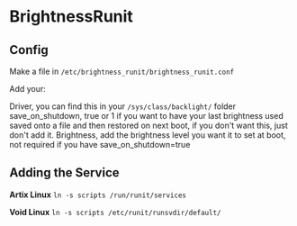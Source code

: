 # BrightnessRunit

## Config 

Make a file in ```/etc/brightness_runit/brightness_runit.conf```

Add your: 

Driver, you can find this in your ```/sys/class/backlight/``` folder 
save_on_shutdown, true or 1 if you want to have your last brightness used saved onto a file and then restored on next boot, if you don't want this, just don't add it. 
Brightness, add the brightness level you want it to set at boot, not required if you have save_on_shutdown=true


## Adding the Service


**Artix Linux**
```ln -s scripts /run/runit/services```

**Void Linux**
```ln -s scripts /etc/runit/runsvdir/default/```
